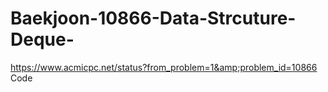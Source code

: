 # Baekjoon-10866-Data-Strcuture-Deque-
https://www.acmicpc.net/status?from_problem=1&amp;problem_id=10866 Code
